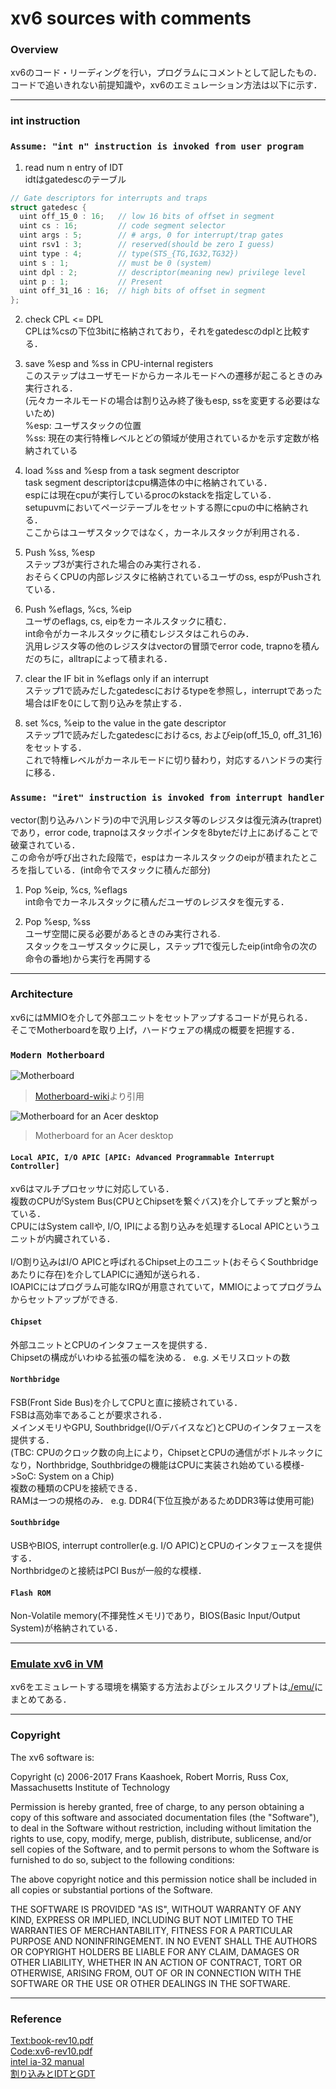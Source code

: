 # xv6 sources with comments

### Overview
xv6のコード・リーディングを行い，プログラムにコメントとして記したもの．  
コードで追いきれない前提知識や，xv6のエミュレーション方法は以下に示す．  

---

### int instruction

### `Assume: "int n" instruction is invoked from user program`
1. read num n entry of IDT  
idtはgatedescのテーブル  
```c
// Gate descriptors for interrupts and traps
struct gatedesc {
  uint off_15_0 : 16;   // low 16 bits of offset in segment
  uint cs : 16;         // code segment selector
  uint args : 5;        // # args, 0 for interrupt/trap gates
  uint rsv1 : 3;        // reserved(should be zero I guess)
  uint type : 4;        // type(STS_{TG,IG32,TG32})
  uint s : 1;           // must be 0 (system)
  uint dpl : 2;         // descriptor(meaning new) privilege level
  uint p : 1;           // Present
  uint off_31_16 : 16;  // high bits of offset in segment
};
```

2. check CPL <= DPL  
CPLは%csの下位3bitに格納されており，それをgatedescのdplと比較する．  

3. save %esp and %ss in CPU-internal registers  
このステップはユーザモードからカーネルモードへの遷移が起こるときのみ実行される．  
(元々カーネルモードの場合は割り込み終了後もesp, ssを変更する必要はないため)  
%esp: ユーザスタックの位置  
%ss: 現在の実行特権レベルとどの領域が使用されているかを示す定数が格納されている  

4. load %ss and %esp from a task segment descriptor  
task segment descriptorはcpu構造体の中に格納されている．  
espには現在cpuが実行しているprocのkstackを指定している．  
setupuvmにおいてページテーブルをセットする際にcpuの中に格納される．  
ここからはユーザスタックではなく，カーネルスタックが利用される．  

5. Push %ss, %esp  
ステップ3が実行された場合のみ実行される．  
おそらくCPUの内部レジスタに格納されているユーザのss, espがPushされている．  

6. Push %eflags, %cs, %eip  
ユーザのeflags, cs, eipをカーネルスタックに積む．  
int命令がカーネルスタックに積むレジスタはこれらのみ．  
汎用レジスタ等の他のレジスタはvectorの冒頭でerror code, trapnoを積んだのちに，alltrapによって積まれる．  

7. clear the IF bit in %eflags only if an interrupt  
ステップ1で読みだしたgatedescにおけるtypeを参照し，interruptであった場合はIFを0にして割り込みを禁止する．  

8. set %cs, %eip to the value in the gate descriptor  
ステップ1で読みだしたgatedescにおけるcs, およびeip(off\_15\_0, off\_31\_16)をセットする．  
これで特権レベルがカーネルモードに切り替わり，対応するハンドラの実行に移る．  


### `Assume: "iret" instruction is invoked from interrupt handler`
vector(割り込みハンドラ)の中で汎用レジスタ等のレジスタは復元済み(trapret)であり，error code, trapnoはスタックポインタを8byteだけ上にあげることで破棄されている．  
この命令が呼び出された段階で，espはカーネルスタックのeipが積まれたところを指している．(int命令でスタックに積んだ部分)  

1. Pop %eip, %cs, %eflags  
int命令でカーネルスタックに積んだユーザのレジスタを復元する．  

2. Pop %esp, %ss  
ユーザ空間に戻る必要があるときのみ実行される.  
スタックをユーザスタックに戻し，ステップ1で復元したeip(int命令の次の命令の番地)から実行を再開する  

---

### Architecture
xv6にはMMIOを介して外部ユニットをセットアップするコードが見られる．  
そこでMotherboardを取り上げ，ハードウェアの構成の概要を把握する．  

### `Modern Motherboard`
![Motherboard](./img/Motherboard_diagram.png "Motherboard")
> [Motherboard-wiki](https://en.wikipedia.org/wiki/Motherboard "Motherboard")より引用  

![Motherboard for an Acer desktop](./img/1575px-Acer_E360_Socket_939_motherboard_by_Foxconn.png "Motherboard for an Acer desktop")
> Motherboard for an Acer desktop

#### `Local APIC, I/O APIC [APIC: Advanced Programmable Interrupt Controller]`
xv6はマルチプロセッサに対応している．  
複数のCPUがSystem Bus(CPUとChipsetを繋ぐバス)を介してチップと繋がっている．  
CPUにはSystem callや, I/O, IPIによる割り込みを処理するLocal APICというユニットが内臓されている．  
<br>
I/O割り込みはI/O APICと呼ばれるChipset上のユニット(おそらくSouthbridgeあたりに存在)を介してLAPICに通知が送られる．  
IOAPICにはプログラム可能なIRQが用意されていて，MMIOによってプログラムからセットアップができる.  

#### `Chipset`
外部ユニットとCPUのインタフェースを提供する．  
Chipsetの構成がいわゆる拡張の幅を決める．	e.g. メモリスロットの数  

#### `Northbridge`
FSB(Front Side Bus)を介してCPUと直に接続されている．  
FSBは高効率であることが要求される．  
メインメモリやGPU, Southbridge(I/Oデバイスなど)とCPUのインタフェースを提供する．  
(TBC: CPUのクロック数の向上により，ChipsetとCPUの通信がボトルネックになり，Northbridge, Southbridgeの機能はCPUに実装され始めている模様->SoC: System on a Chip)  
複数の種類のCPUを接続できる．  
RAMは一つの規格のみ．	e.g. DDR4(下位互換があるためDDR3等は使用可能)  

#### `Southbridge`
USBやBIOS, interrupt controller(e.g. I/O APIC)とCPUのインタフェースを提供する．  
Northbridgeのと接続はPCI Busが一般的な模様．  

#### `Flash ROM`
Non-Volatile memory(不揮発性メモリ)であり，BIOS(Basic Input/Output System)が格納されている．  

---

### [Emulate xv6 in VM](./emu/ "Emulate xv6 in VM")
xv6をエミュレートする環境を構築する方法およびシェルスクリプトは[./emu/](./emu/ "./emu/")にまとめてある．  

---

### Copyright
The xv6 software is:

Copyright (c) 2006-2017 Frans Kaashoek, Robert Morris, Russ Cox,
                        Massachusetts Institute of Technology

Permission is hereby granted, free of charge, to any person obtaining
a copy of this software and associated documentation files (the
"Software"), to deal in the Software without restriction, including
without limitation the rights to use, copy, modify, merge, publish,
distribute, sublicense, and/or sell copies of the Software, and to
permit persons to whom the Software is furnished to do so, subject to
the following conditions:

The above copyright notice and this permission notice shall be
included in all copies or substantial portions of the Software.

THE SOFTWARE IS PROVIDED "AS IS", WITHOUT WARRANTY OF ANY KIND,
EXPRESS OR IMPLIED, INCLUDING BUT NOT LIMITED TO THE WARRANTIES OF
MERCHANTABILITY, FITNESS FOR A PARTICULAR PURPOSE AND
NONINFRINGEMENT. IN NO EVENT SHALL THE AUTHORS OR COPYRIGHT HOLDERS BE
LIABLE FOR ANY CLAIM, DAMAGES OR OTHER LIABILITY, WHETHER IN AN ACTION
OF CONTRACT, TORT OR OTHERWISE, ARISING FROM, OUT OF OR IN CONNECTION
WITH THE SOFTWARE OR THE USE OR OTHER DEALINGS IN THE SOFTWARE.

---

### Reference
[Text:book-rev10.pdf](https://pdos.csail.mit.edu/6.828/2017/xv6/book-rev10.pdf "book-rev10.pdf")  
[Code:xv6-rev10.pdf](https://pdos.csail.mit.edu/6.828/2017/xv6/xv6-rev10.pdf "xv6-rev10.pdf")  
[intel ia-32 manual](https://software.intel.com/en-us/articles/intel-sdm "intel ia-32 manual")  
[割り込みとIDTとGDT](http://softwaretechnique.jp/OS_Development/kernel_development02.html "割り込みとIDTとGDT")
